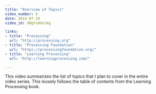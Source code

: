 ```yaml
---
title: "Overview of Topics"
video_number: 6
date: 2015-07-10
video_id: XNgfxOUoJ4g

links: 
- title: "Processing"
  url: "http://processing.org"
- title: "Processing Foundation"
  url: "https://processingfoundation.org/"
- title: "Learning Processing"
  url: "http://learningprocessing.com/"

---
```


This video summarizes the list of topics that I plan to cover in the entire video series.  This loosely follows the table of contents from the Learning Processing book.

